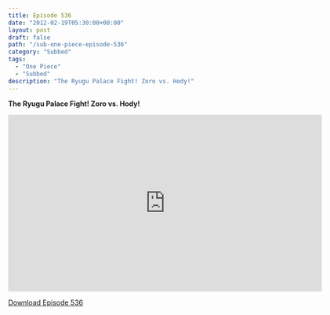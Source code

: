 ```yaml
---
title: Episode 536
date: "2012-02-19T05:30:00+00:00"
layout: post
draft: false
path: "/sub-one-piece-episode-536"
category: "Subbed"
tags:
  - "One Piece"
  - "Subbed"
description: "The Ryugu Palace Fight! Zoro vs. Hody!"
---
```


**The Ryugu Palace Fight! Zoro vs. Hody!**

<iframe width="640" height="360" src="https://www.rapidvideo.com/e/G6FRPF8GN6" frameborder="0" marginwidth=0 marginheight=0 scrolling=no allowfullscreen></iframe>

<a href="http://ouo.io/qs/eCodkFEQ?s=https://rapidvid.to/d/https://www.rapidvideo.com/e/G6FRPF8GN6">Download Episode 536</a>
